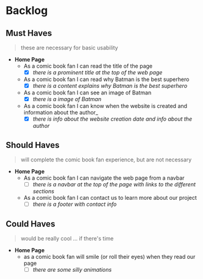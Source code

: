 # Backlog

## Must Haves

> these are necessary for basic usability

- **Home Page**
  - As a comic book fan I can read the title of the page
    - [x] _there is a prominent title at the top of the web page_
  - As a comic book fan I can read why Batman is the best superhero
    - [x] _there is a content explains why Batman is the best superhero_
  - As a comic book fan I can see an image of Batman
    - [x] _there is a image of Batman_
  - As a comic book fan I can know when the website is created and information
    about the author\_
    - [x] _there is info about the website creation date and info about the
          author_

## Should Haves

> will complete the comic book fan experience, but are not necessary

- **Home Page**
  - As a comic book fan I can navigate the web page from a navbar
    - [ ] _there is a navbar at the top of the page with links to the different
          sections_
  - As a comic book fan I can contact us to learn more about our project
    - [ ] _there is a footer with contact info_

## Could Haves

> would be really cool ... if there's time

- **Home Page**
  - as a comic book fan will smile (or roll their eyes) when they read our page
    - [ ] _there are some silly animations_
